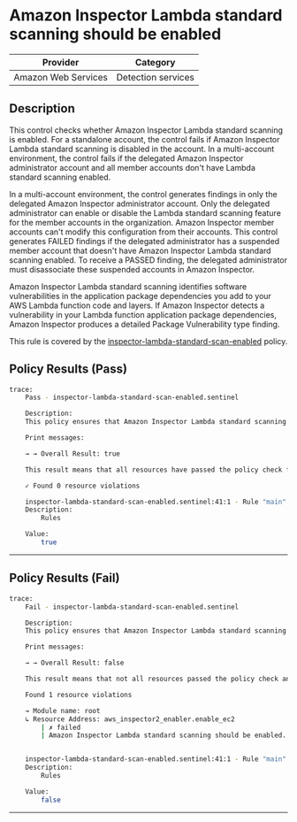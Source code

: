 # Amazon Inspector Lambda standard scanning should be enabled

| Provider            |         Category         |
| ------------------- | ------------------------ |
| Amazon Web Services |    Detection services    |

## Description

This control checks whether Amazon Inspector Lambda standard scanning is enabled. For a standalone account, the control fails if Amazon Inspector Lambda standard scanning is disabled in the account. In a multi-account environment, the control fails if the delegated Amazon Inspector administrator account and all member accounts don't have Lambda standard scanning enabled.

In a multi-account environment, the control generates findings in only the delegated Amazon Inspector administrator account. Only the delegated administrator can enable or disable the Lambda standard scanning feature for the member accounts in the organization. Amazon Inspector member accounts can't modify this configuration from their accounts. This control generates FAILED findings if the delegated administrator has a suspended member account that doesn't have Amazon Inspector Lambda standard scanning enabled. To receive a PASSED finding, the delegated administrator must disassociate these suspended accounts in Amazon Inspector.

Amazon Inspector Lambda standard scanning identifies software vulnerabilities in the application package dependencies you add to your AWS Lambda function code and layers. If Amazon Inspector detects a vulnerability in your Lambda function application package dependencies, Amazon Inspector produces a detailed Package Vulnerability type finding. 

This rule is covered by the [inspector-lambda-standard-scan-enabled](https://github.com/hashicorp/policy-library-FSBP-Policy-Set-for-AWS-Terraform/blob/main/policies/inspector/inspector-lambda-standard-scan-enabled.sentinel) policy.

## Policy Results (Pass)
```bash
trace:
    Pass - inspector-lambda-standard-scan-enabled.sentinel

    Description:
    This policy ensures that Amazon Inspector Lambda standard scanning is enabled

    Print messages:

    → → Overall Result: true

    This result means that all resources have passed the policy check for the policy inspector-lambda-standard-scan-enabled.

    ✓ Found 0 resource violations

    inspector-lambda-standard-scan-enabled.sentinel:41:1 - Rule "main"
    Description:
        Rules

    Value:
        true
```

---

## Policy Results (Fail)
```bash
trace:
    Fail - inspector-lambda-standard-scan-enabled.sentinel

    Description:
    This policy ensures that Amazon Inspector Lambda standard scanning is enabled

    Print messages:

    → → Overall Result: false

    This result means that not all resources passed the policy check and the protected behavior is not allowed for the policy inspector-lambda-standard-scan-enabled.

    Found 1 resource violations

    → Module name: root
    ↳ Resource Address: aws_inspector2_enabler.enable_ec2
        | ✗ failed
        | Amazon Inspector Lambda standard scanning should be enabled. Refer to https://docs.aws.amazon.com/securityhub/latest/userguide/inspector-controls.html#inspector-4 for more details.


    inspector-lambda-standard-scan-enabled.sentinel:41:1 - Rule "main"
    Description:
        Rules

    Value:
        false
```

---